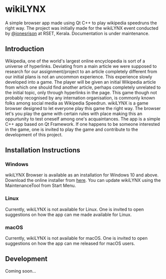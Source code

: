 # wikiLYNX 

A simple browser app made using Qt C++ to play wikipedia speedruns the right way. The project was initially made for the wikiLYNX event conducted by [@jonesrison](https://github.com/jonesrison) at RSET, Kerala. Documentation is under maintenance. 

## Introduction

Wikipedia, one of the world's largest online encyclopedia is sort of a universe of hyperlinks. Deviating from a main article we were supposed to research for our assignment/project to an article completely different from our initial plans is not an uncommon experience. This experience slowly developed into a game. The player will be given an initial Wikipedia article from which one should find another article,  perhaps completely unrelated to the initial topic, only through hyperlinks in the page. This game though not probably recognised by any internation organisation, is commonly known folks among social media as Wikipedia Speedrun. 
wikiLYNX is a game browser designed to let everyone play this game the right way. The browser let's you play the game with certain rules with place making this an oppurtunity to test oneself among one's acquaintances. The app is a simple C++ app based on Qt Framework. If one happens to be someone interested in the game, one is invited to play the game and contribute to the development of this project. 

## Installation Instructions

### Windows

wikiLYNX Browser is available as an installation for Windows 10 and above. Download the online installer from [here](https://github.com/flamboyantpenguin/wikiLYNX/releases/latest/download/wikiLYNX_win_installer_amd64.exe). You can update wikiLYNX using the MaintenanceTool from Start Menu. 

### Linux

Currently, wikiLYNX is not available for Linux. One is invited to open suggestions on how the app can me made available for Linux. 

### macOS 

Currently, wikiLYNX is not available for macOS. One is invited to open suggestions on how the app can me released for macOS users. 

## Development

Coming soon...
